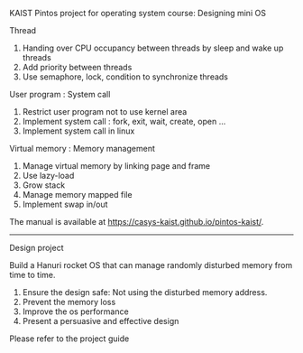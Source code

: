 KAIST Pintos project for operating system course: Designing mini OS

Thread
1. Handing over CPU occupancy between threads by sleep and wake up threads
2. Add priority between threads
3. Use semaphore, lock, condition to synchronize threads

User program : System call
1. Restrict user program not to use kernel area
2. Implement system call : fork, exit, wait, create, open ...
3. Implement system call in linux

Virtual memory : Memory management
1. Manage virtual memory by linking page and frame
2. Use lazy-load
3. Grow stack
4. Manage memory mapped file
5. Implement swap in/out

The manual is available at https://casys-kaist.github.io/pintos-kaist/.


_____________________________________________________________________________

Design project

Build a Hanuri rocket OS that can manage randomly disturbed memory from time to time.
1. Ensure the design safe: Not using the disturbed memory address.
2. Prevent the memory loss
3. Improve the os performance
4. Present a persuasive and effective design

Please refer to the project guide
